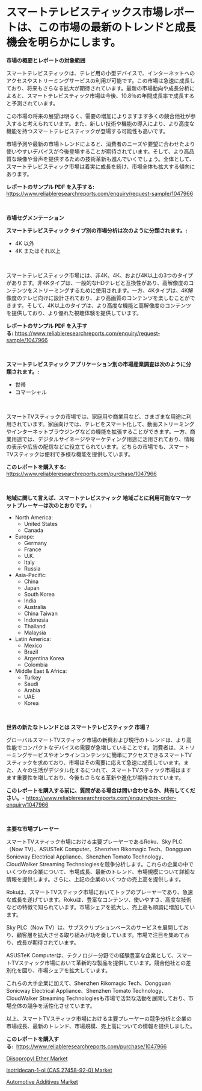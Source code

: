 <p><h1>スマートテレビスティックス市場レポートは、この市場の最新のトレンドと成長機会を明らかにします。</h1></p><p><strong>市場の概要とレポートの対象範囲</strong></p>
<p><p>スマートテレビスティックは、テレビ用の小型デバイスで、インターネットへのアクセスやストリーミングサービスの利用が可能です。この市場は急速に成長しており、将来もさらなる拡大が期待されています。最新の市場動向や成長分析によると、スマートテレビスティック市場は今後、10.8％の年間成長率で成長すると予測されています。</p><p>この市場の将来の展望は明るく、需要の増加によりますます多くの競合他社が参入すると考えられています。また、新しい技術や機能の導入により、より高度な機能を持つスマートテレビスティックが登場する可能性も高いです。</p><p>市場予測や最新の市場トレンドによると、消費者のニーズや要望に合わせたより使いやすいデバイスが今後登場することが期待されています。そして、より高品質な映像や音声を提供するための技術革新も進んでいくでしょう。全体として、スマートテレビスティック市場は着実に成長を続け、市場全体も拡大する傾向にあります。</p></p>
<p><strong>レポートのサンプル PDF を入手する:</strong> <a href="https://www.reliableresearchreports.com/enquiry/request-sample/1047966">https://www.reliableresearchreports.com/enquiry/request-sample/1047966</a></p>
<p>&nbsp;</p>
<p><strong>市場セグメンテーション</strong></p>
<p><strong>スマートテレビスティック タイプ別の市場分析は次のように分類されます。:</strong></p>
<p><ul><li>4K 以外</li><li>4K またはそれ以上</li></ul></p>
<p>&nbsp;</p>
<p><p>スマートテレビスティック市場には、非4K、4K、および4K以上の3つのタイプがあります。非4Kタイプは、一般的なHDテレビと互換性があり、高解像度のコンテンツをストリーミングするために使用されます。一方、4Kタイプは、4K解像度のテレビ向けに設計されており、より高画質のコンテンツを楽しむことができます。そして、4K以上のタイプは、より高度な機能と高解像度のコンテンツを提供しており、より優れた視聴体験を提供しています。</p></p>
<p><strong>レポートのサンプル PDF を入手する:</strong>&nbsp;<a href="https://www.reliableresearchreports.com/enquiry/request-sample/1047966">https://www.reliableresearchreports.com/enquiry/request-sample/1047966</a></p>
<p>&nbsp;</p>
<p><strong> スマートテレビスティック アプリケーション別の市場産業調査は次のように分類されます。:</strong></p>
<p><ul><li>世帯</li><li>コマーシャル</li></ul></p>
<p>&nbsp;</p>
<p><p>スマートTVスティックの市場では、家庭用や商業用など、さまざまな用途に利用されています。家庭向けでは、テレビをスマート化して、動画ストリーミングやインターネットブラウジングなどの機能を拡張することができます。一方、商業用途では、デジタルサイネージやマーケティング用途に活用されており、情報の表示や広告の配信などに役立てられています。どちらの市場でも、スマートTVスティックは便利で多様な機能を提供しています。</p></p>
<p><strong>このレポートを購入する:</strong>&nbsp; <a href="https://www.reliableresearchreports.com/purchase/1047966">https://www.reliableresearchreports.com/purchase/1047966</a></p>
<p>&nbsp;</p>
<p><strong>地域に関して言えば、スマートテレビスティック 地域ごとに利用可能なマーケットプレーヤーは次のとおりです。:</strong></p>
<p><ul>
    <li>
        North America:
        <ul>
            <li>United States</li>
            <li>Canada</li>
        </ul>
    </li>
    <li>
        Europe:
        <ul>
            <li>Germany</li>
            <li>France</li>
            <li>U.K.</li>
            <li>Italy</li>
            <li>Russia</li>
        </ul>
    </li>
    <li>
        Asia-Pacific:
        <ul>
            <li>China</li>
            <li>Japan</li>
            <li>South Korea</li>
            <li>India</li>
            <li>Australia</li>
            <li>China Taiwan</li>
            <li>Indonesia</li>
            <li>Thailand</li>
            <li>Malaysia</li>
        </ul>
    </li>
    <li>
        Latin America:
        <ul>
            <li>Mexico</li>
            <li>Brazil</li>
            <li>Argentina Korea</li>
            <li>Colombia</li>
        </ul>
    </li>
    <li>
        Middle East & Africa:
        <ul>
            <li>Turkey</li>
            <li>Saudi</li>
            <li>Arabia</li>
            <li>UAE</li>
            <li>Korea</li>
        </ul>
    </li>
    </ul></p>
<p>&nbsp;</p>
<p><strong>世界の新たなトレンドとは スマートテレビスティック 市場？</strong></p>
<p><p>グローバルスマートTVスティック市場の新興および現行のトレンドは、より高性能でコンパクトなデバイスの需要が急増していることです。消費者は、ストリーミングサービスやオンラインコンテンツに簡単にアクセスできるスマートTVスティックを求めており、市場はその需要に応えて急速に成長しています。また、人々の生活がデジタル化するにつれて、スマートTVスティック市場はますます重要性を増しており、今後もさらなる革新や進化が期待されています。</p></p>
<p><strong>このレポートを購入する前に、質問がある場合は問い合わせるか、共有してください。</strong>- <a href="https://www.reliableresearchreports.com/enquiry/pre-order-enquiry/1047966">https://www.reliableresearchreports.com/enquiry/pre-order-enquiry/1047966</a></p>
<p>&nbsp;</p>
<p><strong>主要な市場プレーヤー</strong></p>
<p><p>スマートTVスティック市場における主要プレーヤーであるRoku、Sky PLC（Now TV）、ASUSTeK Computer、Shenzhen Rikomagic Tech、Dongguan Sonicway Electrical Appliance、Shenzhen Tomato Technology、CloudWalker Streaming Technologiesを競争分析します。これらの企業の中でいくつかの企業について、市場成長、最新のトレンド、市場規模について詳細な情報を提供します。さらに、上記の企業のいくつかの売上高を提供します。</p><p>Rokuは、スマートTVスティック市場においてトップのプレーヤーであり、急速な成長を遂げています。Rokuは、豊富なコンテンツ、使いやすさ、高度な技術などの特徴で知られています。市場シェアを拡大し、売上高も順調に増加しています。</p><p>Sky PLC（Now TV）は、サブスクリプションベースのサービスを展開しており、顧客層を拡大させる取り組みが功を奏しています。市場で注目を集めており、成長が期待されています。</p><p>ASUSTeK Computerは、テクノロジー分野での経験豊富な企業として、スマートTVスティック市場において革新的な製品を提供しています。競合他社との差別化を図り、市場シェアを拡大しています。</p><p>これらの大手企業に加えて、Shenzhen Rikomagic Tech、Dongguan Sonicway Electrical Appliance、Shenzhen Tomato Technology、CloudWalker Streaming Technologiesも市場で活発な活動を展開しており、市場全体の競争を活性化させています。</p><p>以上、スマートTVスティック市場における主要プレーヤーの競争分析と企業の市場成長、最新のトレンド、市場規模、売上高についての情報を提供しました。</p></p>
<p><strong>このレポートを購入する:</strong>&nbsp;&nbsp;<a href="https://www.reliableresearchreports.com/purchase/1047966">https://www.reliableresearchreports.com/purchase/1047966</a></p>
<p><p><a href="https://view.publitas.com/reportprime-1/diisopropyl-ether-market-share-market-new-trends-analysis-report-by-type-by-application-by-end-use-by-region-and-segment-forecasts-2023-2030/">Diisopropyl Ether Market</a></p><p><a href="https://view.publitas.com/reportprime-1/isotridecan-1-ol-cas-27458-92-0-market-challenges-opportunities-and-growth-drivers-and-major-market-players-forecasted-for-period-from-2023-2030/">Isotridecan-1-ol (CAS 27458-92-0) Market</a></p><p><a href="https://view.publitas.com/reportprime-1/automotive-additives-market-challenges-opportunities-and-growth-drivers-and-major-market-players-forecasted-for-period-from-2023-2030/">Automotive Additives Market</a></p></p>